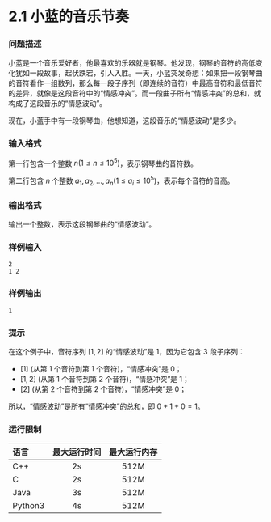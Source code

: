 # 2.1 小蓝的音乐节奏

### 问题描述

小蓝是一个音乐爱好者，他最喜欢的乐器就是钢琴。他发现，钢琴的音符的高低变化犹如一段故事，起伏跌宕，引人入胜。一天，小蓝突发奇想：如果把一段钢琴曲的音符看作一组数列，那么每一段子序列（即连续的音符）中最高音符和最低音符的差异，就像是这段音符中的“情感冲突”。而一段曲子所有“情感冲突”的总和，就构成了这段音乐的“情感波动”。

现在，小蓝手中有一段钢琴曲，他想知道，这段音乐的“情感波动”是多少。

### 输入格式

第一行包含一个整数 $n (1≤n≤10^5)$，表示钢琴曲的音符数。

第二行包含 $n$ 个整数 $a_1​,a_2​,...,a_n​ (1≤a_i​≤10^5)$，表示每个音符的音高。

### 输出格式

输出一个整数，表示这段钢琴曲的“情感波动”。

### 样例输入

```text
2
1 2
```

### 样例输出

```text
1
```

### 提示

在这个例子中，音符序列 $[1, 2]$ 的“情感波动”是 1，因为它包含 3 段子序列：

* $[1]$ (从第 1 个音符到第 1 个音符)，“情感冲突”是 0；
* $[1, 2]$ (从第 1 个音符到第 2 个音符)，“情感冲突”是 1；
* $[2]$ (从第 2 个音符到第 2 个音符)，“情感冲突”是 0；

所以，“情感波动”是所有“情感冲突”的总和，即 $0+1+0=1$。

### 运行限制

| 语言      | 最大运行时间 | 最大运行内存 |
| :------ | :----: | :----: |
| C++     |   2s   |  512M  |
| C       |   2s   |  512M  |
| Java    |   3s   |  512M  |
| Python3 |   4s   |  512M  |